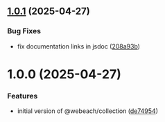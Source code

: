 ## [1.0.1](https://github.com/webeach/collection/compare/v1.0.0...v1.0.1) (2025-04-27)


### Bug Fixes

* fix documentation links in jsdoc ([208a93b](https://github.com/webeach/collection/commit/208a93b56da99dea8f86bde6efc1eb0bedc0723c))

# 1.0.0 (2025-04-27)


### Features

* initial version of @webeach/collection ([de74954](https://github.com/webeach/collection/commit/de7495481170e619480b00341cee48b9a1ed044e))

